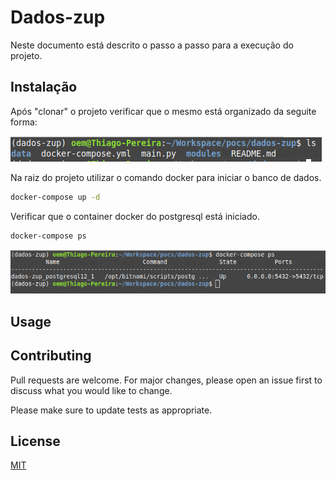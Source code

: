 # Dados-zup

Neste documento está descrito o passo a passo para a execução do projeto. 

## Instalação

Após "clonar" o projeto verificar que o mesmo está organizado da seguite forma:

![alt text](https://github.com/thiagop7/dados-zup/blob/main/clone.png)

Na raiz do projeto utilizar o comando docker para iniciar o banco de dados.

```bash
docker-compose up -d
```

Verificar que o container docker do postgresql está iniciado.

```bash
docker-compose ps
```

![alt text](https://github.com/thiagop7/dados-zup/blob/main/imageposgres.png)

## Usage


## Contributing
Pull requests are welcome. For major changes, please open an issue first to discuss what you would like to change.

Please make sure to update tests as appropriate.

## License
[MIT](https://choosealicense.com/licenses/mit/)
